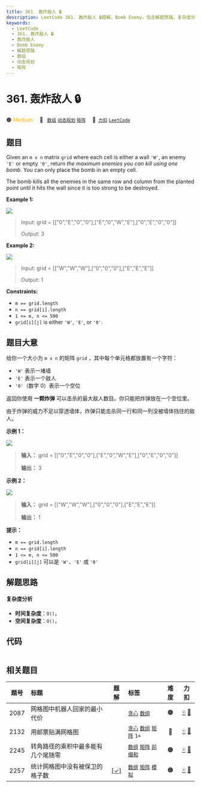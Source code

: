 ```yaml
---
title: 361. 轰炸敌人 🔒
description: LeetCode 361. 轰炸敌人 🔒题解，Bomb Enemy，包含解题思路、复杂度分析以及完整的 JavaScript 代码实现。
keywords:
  - LeetCode
  - 361. 轰炸敌人 🔒
  - 轰炸敌人
  - Bomb Enemy
  - 解题思路
  - 数组
  - 动态规划
  - 矩阵
---
```


# 361. 轰炸敌人 🔒

🟠 <font color=#ffb800>Medium</font>&emsp; 🔖&ensp; [`数组`](/tag/array.md) [`动态规划`](/tag/dynamic-programming.md) [`矩阵`](/tag/matrix.md)&emsp; 🔗&ensp;[`力扣`](https://leetcode.cn/problems/bomb-enemy) [`LeetCode`](https://leetcode.com/problems/bomb-enemy)

## 题目

Given an `m x n` matrix `grid` where each cell is either a wall `'W'`, an
enemy `'E'` or empty `'0'`, return _the maximum enemies you can kill using one
bomb_. You can only place the bomb in an empty cell.

The bomb kills all the enemies in the same row and column from the planted
point until it hits the wall since it is too strong to be destroyed.



**Example 1:**

![](https://fastly.jsdelivr.net/gh/doocs/leetcode@main/solution/0300-0399/0361.Bomb%20Enemy/images/bomb1-grid.jpg)

> Input: grid = [["0","E","0","0"],["E","0","W","E"],["0","E","0","0"]]
> 
> Output: 3

**Example 2:**

![](https://fastly.jsdelivr.net/gh/doocs/leetcode@main/solution/0300-0399/0361.Bomb%20Enemy/images/bomb2-grid.jpg)

> Input: grid = [["W","W","W"],["0","0","0"],["E","E","E"]]
> 
> Output: 1

**Constraints:**

  * `m == grid.length`
  * `n == grid[i].length`
  * `1 <= m, n <= 500`
  * `grid[i][j]` is either `'W'`, `'E'`, or `'0'`.


## 题目大意

给你一个大小为 `m x n` 的矩阵 `grid` ，其中每个单元格都放置有一个字符：

  * `'W'` 表示一堵墙
  * `'E'` 表示一个敌人
  * `'0'`（数字 0）表示一个空位

返回你使用 **一颗炸弹** 可以击杀的最大敌人数目。你只能把炸弹放在一个空位里。

由于炸弹的威力不足以穿透墙体，炸弹只能击杀同一行和同一列没被墙体挡住的敌人。



**示例 1：**

![](https://fastly.jsdelivr.net/gh/doocs/leetcode@main/solution/0300-0399/0361.Bomb%20Enemy/images/bomb1-grid.jpg)

> 
> 
> 
> 
> 
> **输入：** grid = [["0","E","0","0"],["E","0","W","E"],["0","E","0","0"]]
> 
> **输出：** 3
> 
> 

**示例 2：**

![](https://fastly.jsdelivr.net/gh/doocs/leetcode@main/solution/0300-0399/0361.Bomb%20Enemy/images/bomb2-grid.jpg)

> 
> 
> 
> 
> 
> **输入：** grid = [["W","W","W"],["0","0","0"],["E","E","E"]]
> 
> **输出：** 1
> 
> 



**提示：**

  * `m == grid.length`
  * `n == grid[i].length`
  * `1 <= m, n <= 500`
  * `grid[i][j]` 可以是 `'W'`、`'E'` 或 `'0'`


## 解题思路

#### 复杂度分析

- **时间复杂度**：`O()`，
- **空间复杂度**：`O()`，

## 代码

```javascript

```

## 相关题目

<!-- prettier-ignore -->
| 题号 | 标题 | 题解 | 标签 | 难度 | 力扣 |
| :------: | :------ | :------: | :------ | :------: | :------: |
| 2087 | 网格图中机器人回家的最小代价 |  |  [`贪心`](/tag/greedy.md) [`数组`](/tag/array.md) | 🟠 | [🀄️](https://leetcode.cn/problems/minimum-cost-homecoming-of-a-robot-in-a-grid) [🔗](https://leetcode.com/problems/minimum-cost-homecoming-of-a-robot-in-a-grid) |
| 2132 | 用邮票贴满网格图 |  |  [`贪心`](/tag/greedy.md) [`数组`](/tag/array.md) [`矩阵`](/tag/matrix.md) `1+` | 🔴 | [🀄️](https://leetcode.cn/problems/stamping-the-grid) [🔗](https://leetcode.com/problems/stamping-the-grid) |
| 2245 | 转角路径的乘积中最多能有几个尾随零 |  |  [`数组`](/tag/array.md) [`矩阵`](/tag/matrix.md) [`前缀和`](/tag/prefix-sum.md) | 🟠 | [🀄️](https://leetcode.cn/problems/maximum-trailing-zeros-in-a-cornered-path) [🔗](https://leetcode.com/problems/maximum-trailing-zeros-in-a-cornered-path) |
| 2257 | 统计网格图中没有被保卫的格子数 | [[✓]](/problem/2257.md) |  [`数组`](/tag/array.md) [`矩阵`](/tag/matrix.md) [`模拟`](/tag/simulation.md) | 🟠 | [🀄️](https://leetcode.cn/problems/count-unguarded-cells-in-the-grid) [🔗](https://leetcode.com/problems/count-unguarded-cells-in-the-grid) |